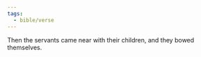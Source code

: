 ```yaml
---
tags:
  - bible/verse
---
```

Then the servants came near with their children, and they bowed themselves.